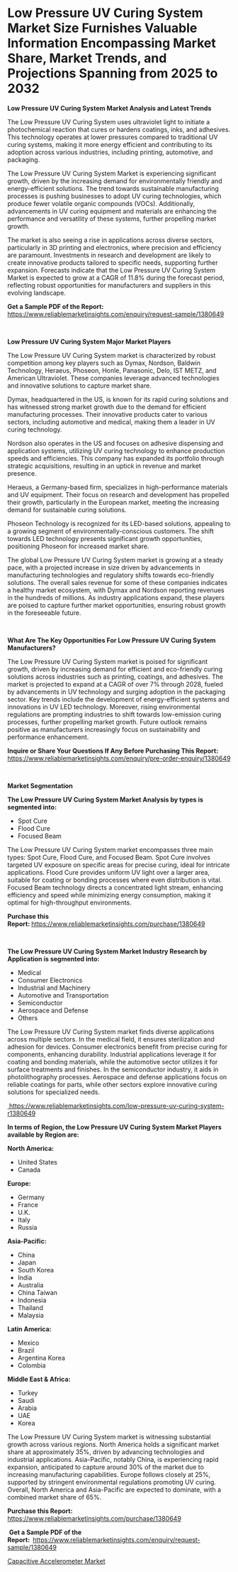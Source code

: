 <p><h1>Low Pressure UV Curing System Market Size Furnishes Valuable Information Encompassing Market Share, Market Trends, and Projections Spanning from 2025 to 2032</h1></p><p><strong>Low Pressure UV Curing System Market Analysis and Latest Trends</strong></p>
<p><p>The Low Pressure UV Curing System uses ultraviolet light to initiate a photochemical reaction that cures or hardens coatings, inks, and adhesives. This technology operates at lower pressures compared to traditional UV curing systems, making it more energy efficient and contributing to its adoption across various industries, including printing, automotive, and packaging.</p><p>The Low Pressure UV Curing System Market is experiencing significant growth, driven by the increasing demand for environmentally friendly and energy-efficient solutions. The trend towards sustainable manufacturing processes is pushing businesses to adopt UV curing technologies, which produce fewer volatile organic compounds (VOCs). Additionally, advancements in UV curing equipment and materials are enhancing the performance and versatility of these systems, further propelling market growth.</p><p>The market is also seeing a rise in applications across diverse sectors, particularly in 3D printing and electronics, where precision and efficiency are paramount. Investments in research and development are likely to create innovative products tailored to specific needs, supporting further expansion. Forecasts indicate that the Low Pressure UV Curing System Market is expected to grow at a CAGR of 11.8% during the forecast period, reflecting robust opportunities for manufacturers and suppliers in this evolving landscape.</p></p>
<p><strong>Get a Sample PDF of the Report:&nbsp;</strong> <a href="https://www.reliablemarketinsights.com/enquiry/request-sample/1380649?utm_campaign=2102&utm_medium=2&utm_source=Github&utm_content=ia&utm_term=11042025&utm_id=low-pressure-uv-curing-system">https://www.reliablemarketinsights.com/enquiry/request-sample/1380649</a></p>
<p>&nbsp;</p>
<p><strong>Low Pressure UV Curing System Major Market Players</strong></p>
<p><p>The Low Pressure UV Curing System market is characterized by robust competition among key players such as Dymax, Nordson, Baldwin Technology, Heraeus, Phoseon, Honle, Panasonic, Delo, IST METZ, and American Ultraviolet. These companies leverage advanced technologies and innovative solutions to capture market share.</p><p>Dymax, headquartered in the US, is known for its rapid curing solutions and has witnessed strong market growth due to the demand for efficient manufacturing processes. Their innovative products cater to various sectors, including automotive and medical, making them a leader in UV curing technology.</p><p>Nordson also operates in the US and focuses on adhesive dispensing and application systems, utilizing UV curing technology to enhance production speeds and efficiencies. This company has expanded its portfolio through strategic acquisitions, resulting in an uptick in revenue and market presence.</p><p>Heraeus, a Germany-based firm, specializes in high-performance materials and UV equipment. Their focus on research and development has propelled their growth, particularly in the European market, meeting the increasing demand for sustainable curing solutions.</p><p>Phoseon Technology is recognized for its LED-based solutions, appealing to a growing segment of environmentally-conscious customers. The shift towards LED technology presents significant growth opportunities, positioning Phoseon for increased market share.</p><p>The global Low Pressure UV Curing System market is growing at a steady pace, with a projected increase in size driven by advancements in manufacturing technologies and regulatory shifts towards eco-friendly solutions. The overall sales revenue for some of these companies indicates a healthy market ecosystem, with Dymax and Nordson reporting revenues in the hundreds of millions. As industry applications expand, these players are poised to capture further market opportunities, ensuring robust growth in the foreseeable future.</p></p>
<p>&nbsp;</p>
<p><strong>What Are The Key Opportunities For Low Pressure UV Curing System Manufacturers?</strong></p>
<p><p>The Low Pressure UV Curing System market is poised for significant growth, driven by increasing demand for efficient and eco-friendly curing solutions across industries such as printing, coatings, and adhesives. The market is projected to expand at a CAGR of over 7% through 2028, fueled by advancements in UV technology and surging adoption in the packaging sector. Key trends include the development of energy-efficient systems and innovations in UV LED technology. Moreover, rising environmental regulations are prompting industries to shift towards low-emission curing processes, further propelling market growth. Future outlook remains positive as manufacturers increasingly focus on sustainability and performance enhancement.</p></p>
<p><strong>Inquire or Share Your Questions If Any Before Purchasing This Report:</strong> <a href="https://www.reliablemarketinsights.com/enquiry/pre-order-enquiry/1380649?utm_campaign=2102&utm_medium=2&utm_source=Github&utm_content=ia&utm_term=11042025&utm_id=low-pressure-uv-curing-system">https://www.reliablemarketinsights.com/enquiry/pre-order-enquiry/1380649</a></p>
<p>&nbsp;</p>
<p><strong>Market Segmentation</strong></p>
<p><strong>The Low Pressure UV Curing System Market Analysis by types is segmented into:</strong></p>
<p><ul><li>Spot Cure</li><li>Flood Cure</li><li>Focused Beam</li></ul></p>
<p><p>The Low Pressure UV Curing System market encompasses three main types: Spot Cure, Flood Cure, and Focused Beam. Spot Cure involves targeted UV exposure on specific areas for precise curing, ideal for intricate applications. Flood Cure provides uniform UV light over a larger area, suitable for coating or bonding processes where even distribution is vital. Focused Beam technology directs a concentrated light stream, enhancing efficiency and speed while minimizing energy consumption, making it optimal for high-throughput environments.</p></p>
<p><strong>Purchase this Report:&nbsp;</strong><a href="https://www.reliablemarketinsights.com/purchase/1380649?utm_campaign=2102&utm_medium=2&utm_source=Github&utm_content=ia&utm_term=11042025&utm_id=low-pressure-uv-curing-system">https://www.reliablemarketinsights.com/purchase/1380649</a></p>
<p>&nbsp;</p>
<p><strong>The Low Pressure UV Curing System Market Industry Research by Application is segmented into:</strong></p>
<p><ul><li>Medical</li><li>Consumer Electronics</li><li>Industrial and Machinery</li><li>Automotive and Transportation</li><li>Semiconductor</li><li>Aerospace and Defense</li><li>Others</li></ul></p>
<p><p>The Low Pressure UV Curing System market finds diverse applications across multiple sectors. In the medical field, it ensures sterilization and adhesion for devices. Consumer electronics benefit from precise curing for components, enhancing durability. Industrial applications leverage it for coating and bonding materials, while the automotive sector utilizes it for surface treatments and finishes. In the semiconductor industry, it aids in photolithography processes. Aerospace and defense applications focus on reliable coatings for parts, while other sectors explore innovative curing solutions for specialized needs.</p></p>
<p><a href="https://www.reliablemarketinsights.com/low-pressure-uv-curing-system-r1380649?utm_campaign=2102&utm_medium=2&utm_source=Github&utm_content=ia&utm_term=11042025&utm_id=low-pressure-uv-curing-system">&nbsp;https://www.reliablemarketinsights.com/low-pressure-uv-curing-system-r1380649</a></p>
<p><strong>In terms of Region, the Low Pressure UV Curing System Market Players available by Region are:</strong></p>
<p>
    <p> <strong> North America: </strong>
        <ul>
            <li>United States</li>
            <li>Canada</li>
        </ul>
        </p> 
    <p> <strong> Europe: </strong>
        <ul>
            <li>Germany</li>
            <li>France</li>
            <li>U.K.</li>
            <li>Italy</li>
            <li>Russia</li>
        </ul>
        </p> 
    <p> <strong> Asia-Pacific: </strong>
        <ul>
            <li>China</li>
            <li>Japan</li>
            <li>South Korea</li>
            <li>India</li>
            <li>Australia</li>
            <li>China Taiwan</li>
            <li>Indonesia</li>
            <li>Thailand</li>
            <li>Malaysia</li>
        </ul>
        </p> 
    <p> <strong> Latin America: </strong>
        <ul>
            <li>Mexico</li>
            <li>Brazil</li>
            <li>Argentina Korea</li>
            <li>Colombia</li>
        </ul>
        </p> 
    <p> <strong> Middle East & Africa: </strong>
        <ul>
            <li>Turkey</li>
            <li>Saudi</li>
            <li>Arabia</li>
            <li>UAE</li>
            <li>Korea</li>
        </ul>
    </p>
    </p>
<p><p>The Low Pressure UV Curing System market is witnessing substantial growth across various regions. North America holds a significant market share at approximately 35%, driven by advancing technologies and industrial applications. Asia-Pacific, notably China, is experiencing rapid expansion, anticipated to capture around 30% of the market due to increasing manufacturing capabilities. Europe follows closely at 25%, supported by stringent environmental regulations promoting UV curing. Overall, North America and Asia-Pacific are expected to dominate, with a combined market share of 65%.</p></p>
<p><strong>Purchase this Report: </strong><a href="https://www.reliablemarketinsights.com/purchase/1380649?utm_campaign=2102&utm_medium=2&utm_source=Github&utm_content=ia&utm_term=11042025&utm_id=low-pressure-uv-curing-system">https://www.reliablemarketinsights.com/purchase/1380649</a></p>
<p>&nbsp;<strong>Get a Sample PDF of the Report:&nbsp;&nbsp;</strong><a href="https://www.reliablemarketinsights.com/enquiry/request-sample/1380649?utm_campaign=2102&utm_medium=2&utm_source=Github&utm_content=ia&utm_term=11042025&utm_id=low-pressure-uv-curing-system">https://www.reliablemarketinsights.com/enquiry/request-sample/1380649</a></p>
<p><strong></strong></p>
<p><p><a href="https://github.com/bolalfredia7777/Market-Research-Report-List-1/blob/main/capacitive-accelerometer-market.md?utm_campaign=2102&utm_medium=2&utm_source=Github&utm_content=ia&utm_term=11042025&utm_id=low-pressure-uv-curing-system">Capacitive Accelerometer Market</a></p></p>